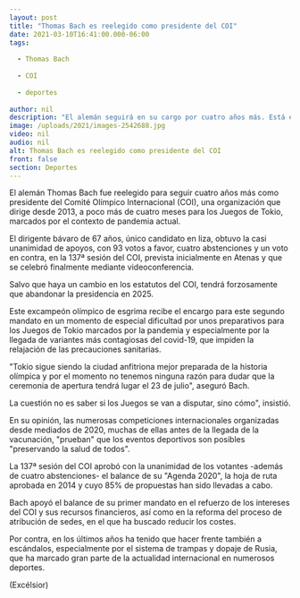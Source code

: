 ```yaml
---
layout: post
title: "Thomas Bach es reelegido como presidente del COI"
date: 2021-03-10T16:41:00.000-06:00
tags:
  
  - Thomas Bach
  
  - COI
  
  - deportes
  
author: nil
description: "El alemán seguirá en su cargo por cuatro años más. Está en el mandato desde 2013"
image: /uploads/2021/images-2542688.jpg
video: nil
audio: nil
alt: Thomas Bach es reelegido como presidente del COI
front: false
section: Deportes
---
```


El alemán Thomas Bach fue reelegido para seguir cuatro años más como presidente del Comité Olímpico Internacional (COI), una organización que dirige desde 2013, a poco más de cuatro meses para los Juegos de Tokio, marcados por el contexto de pandemia actual.

El dirigente bávaro de 67 años, único candidato en liza, obtuvo la casi unanimidad de apoyos, con 93 votos a favor, cuatro abstenciones y un voto en contra, en la 137ª sesión del COI, prevista inicialmente en Atenas y que se celebró finalmente mediante videoconferencia.

Salvo que haya un cambio en los estatutos del COI, tendrá forzosamente que abandonar la presidencia en 2025.

Este excampeón olímpico de esgrima recibe el encargo para este segundo mandato en un momento de especial dificultad por unos preparativos para los Juegos de Tokio marcados por la pandemia y especialmente por la llegada de variantes más contagiosas del covid-19, que impiden la relajación de las precauciones sanitarias.

"Tokio sigue siendo la ciudad anfitriona mejor preparada de la historia olímpica y por el momento no tenemos ninguna razón para dudar que la ceremonia de apertura tendrá lugar el 23 de julio", aseguró Bach.

La cuestión no es saber si los Juegos se van a disputar, sino cómo", insistió.

En su opinión, las numerosas competiciones internacionales organizadas desde mediados de 2020, muchas de ellas antes de la llegada de la vacunación, "prueban" que los eventos deportivos son posibles "preservando la salud de todos".

La 137ª sesión del COI aprobó con la unanimidad de los votantes -además de cuatro abstenciones- el balance de su "Agenda 2020", la hoja de ruta aprobada en 2014 y cuyo 85% de propuestas han sido llevadas a cabo.

Bach apoyó el balance de su primer mandato en el refuerzo de los intereses del COI y sus recursos financieros, así como en la reforma del proceso de atribución de sedes, en el que ha buscado reducir los costes.

Por contra, en los últimos años ha tenido que hacer frente también a escándalos, especialmente por el sistema de trampas y dopaje de Rusia, que ha marcado gran parte de la actualidad internacional en numerosos deportes.

(Excélsior)